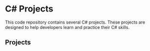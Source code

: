 # C# Projects

This code repository contains several C# projects. These projects are designed to help developers learn and practice their C# skills.

## Projects

